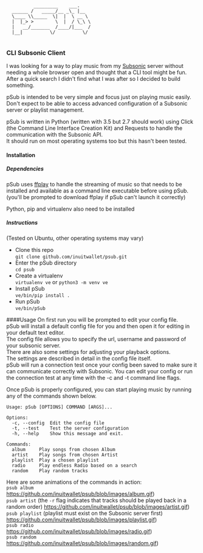 ```
          _________    ___.    
  ______ /   _____/__ _\_ |__  
  \____ \\_____  \|  |  \ __ \ 
  |  |_> >        \  |  / \_\ \
  |   __/_______  /____/|___  /
  |__|          \/          \/
   
```
### CLI Subsonic Client

I was looking for a way to play music from my [Subsonic](https://subsonic.org) server without needing a whole browser open and thought that a CLI tool might be fun.
After a quick search I didn't find what I was after so I decided to build something.  

pSub is intended to be very simple and focus just on playing music easily. Don't expect to be able to access advanced configuration of a Subsonic server or playlist management.
  
pSub is written in Python (written with 3.5 but 2.7 should work) using Click (the Command Line Interface Creation Kit) and Requests to handle the communication with the Subsonic API.  
It should run on most operating systems too but this hasn't been tested.   
  

#### Installation
##### Dependencies
pSub uses [ffplay](https://ffmpeg.org/ffplay.html) to handle the streaming of music so that needs to be installed and available as a command line executable before using pSub. (you'll be prompted to download ffplay if pSub can't launch it correctly)
  
Python, pip and virtualenv also need to be installed
##### Instructions
(Tested on Ubuntu, other operating systems may vary)
- Clone this repo  
`git clone github.com/inuitwallet/psub.git`
- Enter the pSub directory  
`cd psub`
- Create a virtualenv  
`virtualenv ve`
or
`python3 -m venv ve`
- Install pSub  
`ve/bin/pip install .`
- Run pSub  
`ve/bin/pSub`  


####Usage
On first run you will be prompted to edit your config file.  
pSub will install  a default config file for you and then open it for editing in your default text editor.  
The config file allows you to specify the url, username and password of your subsonic server.  
There are also some settings for adjusting your playback options.  
The settings are described in detail in the config file itself.  
pSub will run a connection test once your config been saved to make sure it can communicate correctly with Subsonic. 
You can edit your config or run the connection test at any time with the -c and -t command line flags.
  
Once pSub is properly configured, you can start playing music by running any of the commands shown below.
```
Usage: pSub [OPTIONS] COMMAND [ARGS]...  

Options:  
  -c, --config  Edit the config file  
  -t, --test    Test the server configuration
  -h, --help    Show this message and exit.

Commands:
  album     Play songs from chosen Album
  artist    Play songs from chosen Artist
  playlist  Play a chosen playlist
  radio     Play endless Radio based on a search
  random    Play random tracks
```

Here are some animations of the commands in action:  
`psub album`  
![]()https://github.com/inuitwallet/psub/blob/images/album.gif)  
`psub artist` (the `-r` flag indicates that tracks should be played back in a random order)
![]()https://github.com/inuitwallet/psub/blob/images/artist.gif)  
`psub playlist` (playlist must exist on the Subsonic server first)  
![]()https://github.com/inuitwallet/psub/blob/images/playlist.gif)  
`psub radio`  
![]()https://github.com/inuitwallet/psub/blob/images/radio.gif)  
`psub random`  
![]()https://github.com/inuitwallet/psub/blob/images/random.gif)
